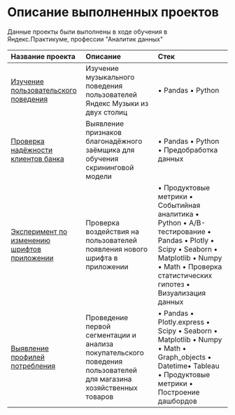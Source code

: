 # Описание выполненных проектов
Данные проекты были выполнены в ходе обучения в Яндекс.Практикуме, профессии "Аналитик данных" 

| Название проекта | Описание | Стек | 
| :---------------------- | :---------------------- | :---------------------- |
| [Изучение пользовательского поведения](https://github.com/savands/Yandex_Practicum_Repository/tree/main/Проект%20Яндекс.Музыка) | Изучение музыкального поведения пользователей Яндекс Музыки из двух столиц| • Pandas • Python |
| [Проверка надёжности клиентов банка](https://github.com/savands/Yandex_Practicum_Repository/tree/main/Проект%20по%20кредитному%20банку) | Выявление признаков благонадёжного заёмщика для обучения скрининговой модели| • Pandas • Python • Предобработка данных|
| [Эксперимент по изменению шрифтов приложении](https://github.com/savands/Yandex_Practicum_Repository/tree/main/Проект%20по%20мобильному%20приложению) | Проверка воздействия на пользователей появления нового шрифта в приложении| • Продуктовые метрики • Событийная аналитика • Python • A/B-тестирование  • Pandas • Plotly • Scipy • Seaborn • Matplotlib       • Numpy • Math • Проверка статистических гипотез • Визуализация данных |
| [Выявление профилей потребления](https://github.com/savands/Yandex_Practicum_Repository/tree/main/Проект%20по%20сегментации%20магазина) | Проведение первой сегментации и анализа покупательского поведения пользователей для магазина хозяйственных товаров| •	Pandas •	Plotly.express •	Scipy •	Seaborn •	Matplotlib •	Numpy •	Math •	Graph_objects              •	Datetime•	Tableau •	Продуктовые метрики •	Построение дашбордов |
